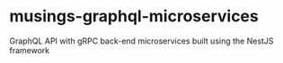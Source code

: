 # musings-graphql-microservices
GraphQL API with gRPC back-end microservices built using the NestJS framework
